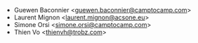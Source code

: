 - Guewen Baconnier \<<guewen.baconnier@camptocamp.com>\>
- Laurent Mignon \<<laurent.mignon@acsone.eu>\>
- Simone Orsi \<<simone.orsi@camptocamp.com>\>
- Thien Vo \<<thienvh@trobz.com>\>
